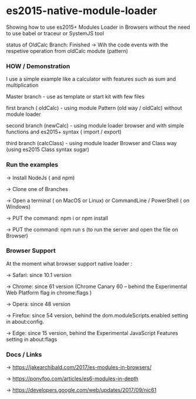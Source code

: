 # es2015-native-module-loader

Showing how to use es2015+ Modules Loader in Browsers without the need to use babel or traceur or SystemJS tool

status of OldCalc Branch: Finished -> Wih the code events with the respetive operation  from oldCalc modute (pattern)

### HOW /  Demonstration

I use a simple example like a calculator with features such as sum and multiplication

Master branch - use as template or start kit with few files

first branch ( oldCalc) - using module Pattern (old way / oldCalc) without module loader

second branch (newCalc) - using module loader browser and with simple functions and es2015+ syntax ( import / export)

third branch (calcClass) - using module loader Browser and Class way (using es2015 Class syntax sugar)


### Run the examples


-> Install NodeJs ( and npm)

-> Clone one of Branches

-> Open a terminal ( on MacOS or Linux) or CommandLine / PowerShell ( on Windows)

-> PUT the command: npm i or npm install

-> PUT the command: npm run s (to run the server and open the file on Browser)


### Browser Support

At the moment what browser support native loader :

-> Safari: since 10.1 version

-> Chrome: since 61 version (Chrome Canary 60 – behind the Experimental Web Platform flag in chrome:flags )

-> Opera: since 48  version

-> Firefox: since 54 version, behind the dom.moduleScripts.enabled setting in about:config.

-> Edge: since 15 version, behind the Experimental JavaScript Features setting in about:flags


### Docs / Links

-> https://jakearchibald.com/2017/es-modules-in-browsers/

-> https://ponyfoo.com/articles/es6-modules-in-depth

-> https://developers.google.com/web/updates/2017/09/nic61

